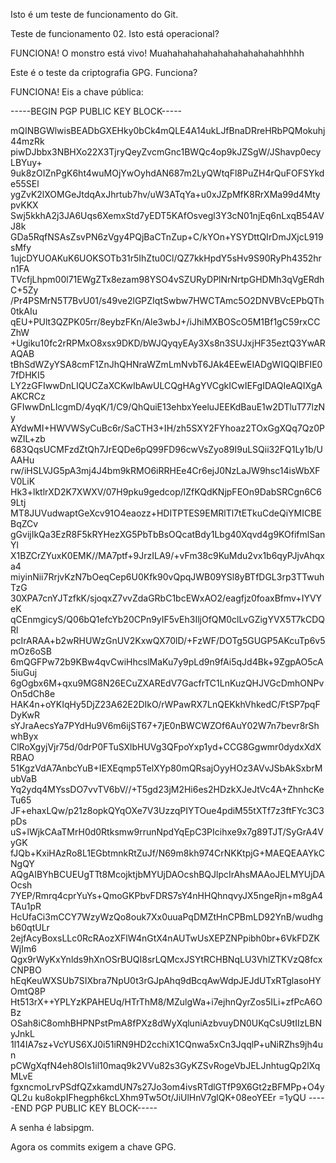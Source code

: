 Isto é um teste de funcionamento do Git.

Teste de funcionamento 02. Isto está operacional?

FUNCIONA! O monstro está vivo! Muahahahahahahahahahahahahhhhh

Este é o teste da criptografia GPG. Funciona?

FUNCIONA! Eis a chave pública: 

-----BEGIN PGP PUBLIC KEY BLOCK-----

mQINBGWlwisBEADbGXEHky0bCk4mQLE4A14ukLJfBnaDRreHRbPQMokuhj44mzRk
piwDJbbx3NBHXo22X3TjryQeyZvcmGnc1BWQc4op9kJZSgW/JShavp0ecyLBYuy+
9uk8zOIZnPgK6ht4wuMOjYwOyhdAN687m2LyQWtqFl8PuZH4rQuFOFSYkde55SEl
ygZvK2lXOMGeJtdqAxJhrtub7hv/uW3ATqYa+u0xJZpMfK8RrXMa99d4MtypvKKX
Swj5kkhA2j3JA6Uqs6XemxStd7yEDT5KAfOsvegl3Y3cN01njEq6nLxqB54AVJ8k
GDa5RqfNSAsZsvPN6zVgy4PQjBaCTnZup+C/kYOn+YSYDttQIrDmJXjcL919sMfy
1ujcDYUOAKuK6UOKSOTb31r5IhZtu0Cl/QZ7kkHpdY5sHv9S90RyPh4352hrn1FA
TVcfjLhpm00l71EWgZTx8ezam98YSO4vSZURyDPlNrNrtpGHDMh3qVgERdhC+5Zy
/Pr4PSMrN5T7BvU01/s49ve2lGPZIqtSwbw7HWCTAmc5O2DNVBVcEPbQTh0tkAIu
qEU+PUlt3QZPK05rr/8eybzFKn/Ale3wbJ+/iJhiMXBOScO5M1Bf1gC59rxCCZhW
+Ugiku10fc2rRPMxO8xsx9DKD/bWJQyqyEAy3Xs8n3SUJxjHF35eztQ3YwARAQAB
tBhSdWZyYSA8cmF1ZnJhQHNraWZmLmNvbT6JAk4EEwEIADgWIQQlBFIE07fDHKI5
LY2zGFIwwDnLIQUCZaXCKwIbAwULCQgHAgYVCgkICwIEFgIDAQIeAQIXgAAKCRCz
GFIwwDnLIcgmD/4yqK/1/C9/QhQuiE13ehbxYeeluJEEKdBauE1w2DTluT77lzNy
AYdwMI+HWVWSyCuBc6r/SaCTH3+IH/zh5SXY2FYhoaz2TOxGgXQq7Qz0PwZIL+zb
683QqsUCMFzdZtQh7JrEQDe6pQ99FD96cwVsZyo89I9uLSQii32FQ1Ly1b/UAAHu
rw/iHSLVJG5pA3mj4J4bm9kRMO6iRRHEe4Cr6ejJ0NzLaJW9hsc14isWbXFV0LiK
Hk3+lktlrXD2K7XWXV/07H9pku9gedcop/lZfKQdKNjpFEOn9DabSRCgn6C69Ltj
MT8JUVudwaptGeXcv91O4eaozz+HDITPTES9EMRlTl7tETkuCdeQiYMICBEBqZCv
gGvijIkQa3EzR8F5kRYHezXG5PbTbBsOQcatBdy1Lbg40Xqvd4g9KOfifmlSanYl
X1BZCrZYuxK0EMK//MA7ptf+9JrzILA9/+vFm38c9KuMdu2vx1b6qyPJjvAhqxa4
miyinNii7RrjvKzN7bOeqCep6U0Kfk90vQpqJWB09YSl8yBTfDGL3rp3TTwuhTzG
30XPA7cnYJTzfkK/sjoqxZ7vvZdaGRbC1bcEWxAO2/eagfjz0foaxBfmv+IYVYeK
qCEnmgicyS/Q06bQ1efcYb20CPn9yIF5vEh3IljOfQM0clLvGZigYVX5T7kCDQRl
pcIrARAA+b2wRHUWzGnUV2KxwQX70lD/+FzWF/DOTg5GUGP5AKcuTp6v5mOz6oSB
6mQGFPw72b9KBw4qvCwiHhcslMaKu7y9pLd9n9fAi5qJd4Bk+9ZgpAO5cA5iuGuj
6gOgbx6M+qxu9MG8N26ECuZXAREdV7GacfrTC1LnKuzQHJVGcDmhONPvOn5dCh8e
HAK4n+oYKIqHy5DjZ23A62E2DIkO/rWPawRX7LnQEKkhVhkedC/FtSP7pqFDyKwR
sYJraAecsYa7PYdHu9V6m6ijST67+7jE0nBWCWZOf6AuY02W7n7bevr8rShwhByx
ClRoXgyjVjr75d/0drP0FTuSXlbHUVg3QFpoYxp1yd+CCG8Ggwmr0dydxXdXRBAO
51KgzVdA7AnbcYuB+IEXEqmp5TelXYp80mQRsajOyyHOz3AVvJSbAkSxbrMubVaB
Yq2ydq4MYssDO7vvTV6bV//+T5gd23jM2Hi6es2HDzkXJeJtVc4A+ZhnhcKeTu65
JF+ehaxLQw/p21z8opkQYqOXe7V3UzzqPIYTOue4pdiM55tXTf7z3ftFYc3C3pDs
uS+lWjkCAaTMrH0d0Rtksmw9rrunNpdYqEpC3PIcihxe9x7g89TJT/SyGrA4VyGK
fJQb+KxiHAzRo8L1EGbtmnkRtZuJf/N69m8kh974CrNKKtpjG+MAEQEAAYkCNgQY
AQgAIBYhBCUEUgTTt8McojktjbMYUjDAOcshBQJlpcIrAhsMAAoJELMYUjDAOcsh
7YEP/Rmrq4cprYuYs+QmoGKPbvFDRS7sY4nHHQhnqvyJX5ngeRjn+m8gA4TAu1pR
HcUfaCi3mCCY7WzyWzQo8ouk7Xx0uuaPqDMZtHnCPBmLD92YnB/wudhgb60qtULr
2ejfAcyBoxsLLc0RcRAozXFlW4nGtX4nAUTwUsXEPZNPpibh0br+6VkFDZKWjIm6
Qgx9rWyKxYnlds9hXnOSrBUQI8srLQMcxJSYtRCHBNqLU3VhlZTKVzQ8fcxCNPBO
hEqKeuWXSUb7SIXbra7NpU0t3rGJpAhq9dBcqAwWdpJEJdUTxRTglasoHYOmtQ8P
Ht513rX++YPLYzKPAHEUq/HTrThM8/MZulgWa+i7ejhnQyrZos5ILi+zfPcA6OBz
OSah8iC8omhBHPNPstPmA8fPXz8dWyXqluniAzbvuyDN0UKqCsU9tIIzLBNyJnkL
1l14IA7sz+VcYUS6XJ0i51iRN9HD2cchiX1CQnwa5xCn3JqqlP+uNiRZhs9jh4un
pCWgXqfN4eh8Ols1il10maq9k2VVu82s3GyKZSvRogeVbJELJnhtugQp2lXqMLvE
fgxncmoLrvPSdfQZxkamdUN7s27Jo3om4ivsRTdlGTfP9X6Gt2zBFMPp+O4yQL2u
ku8okpIFhegph6kcLXhm9Tw5Ot/JiUlHnV7glQK+08eoYEEr
=1yQU
-----END PGP PUBLIC KEY BLOCK-----

A senha é labsipgm.

Agora os commits exigem a chave GPG.